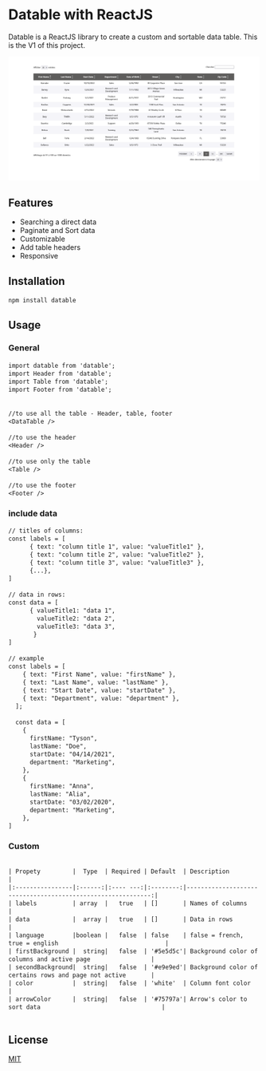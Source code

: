 # Datable with ReactJS

Datable is a ReactJS library to create a custom and sortable data table. This is the V1 of this project. 

![Image](./public/datable.png)

## Features

   - Searching a direct data
   - Paginate and Sort data
   - Customizable
   - Add table headers
   - Responsive


## Installation

```bash
npm install datable
```

## Usage

### General
```reactJS
import datable from 'datable';
import Header from 'datable';
import Table from 'datable';
import Footer from 'datable';


//to use all the table - Header, table, footer 
<DataTable />

//to use the header
<Header />

//to use only the table
<Table />

//to use the footer
<Footer />
```

### include data

```
// titles of columns:
const labels = [ 
      { text: "column title 1", value: "valueTitle1" },
      { text: "column title 2", value: "valueTitle2" },
      { text: "column title 3", value: "valueTitle3" },
      {...},
]

// data in rows:
const data = [ 
      { valueTitle1: "data 1",
        valueTitle2: "data 2",
        valueTitle3: "data 3",
       }
]

// example
const labels = [
    { text: "First Name", value: "firstName" },
    { text: "Last Name", value: "lastName" },
    { text: "Start Date", value: "startDate" },
    { text: "Department", value: "department" },
  ];
  
  const data = [
    {
      firstName: "Tyson",
      lastName: "Doe",
      startDate: "04/14/2021",
      department: "Marketing",
    },
    {
      firstName: "Anna",
      lastName: "Alia",
      startDate: "03/02/2020",
      department: "Marketing",
    },
]

```
### Custom 

```

| Propety         |  Type  | Required | Default  | Description                                                 |
|:----------------|:------:|:---- ---:|:--------:|------------------------------------------------------------:|
| labels          | array  |   true   | []       | Names of columns                                            |
| data            |  array |   true   | []       | Data in rows                                                |
| language        |boolean |   false  | false    | false = french, true = english                              |
| firstBackground |  string|   false  | '#5e5d5c'| Background color of columns and active page                 |
| secondBackground|  string|   false  | '#e9e9ed'| Background color of certains rows and page not active       |
| color           |  string|   false  | 'white'  | Column font color                                           |
| arrowColor      |  string|   false  | '#75797a'| Arrow's color to sort data                                  |


```


## License

[MIT](https://choosealicense.com/licenses/mit/)